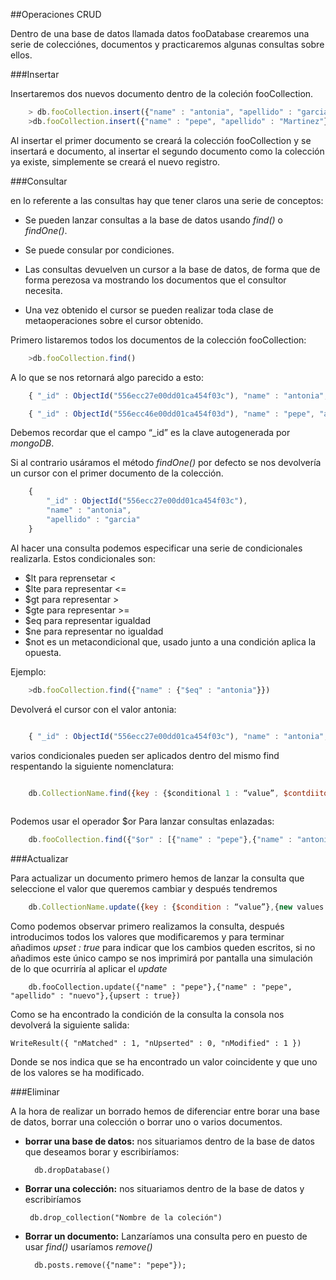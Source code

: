 ##Operaciones CRUD

Dentro de una base de datos llamada datos fooDatabase crearemos una serie de colecciónes, documentos y practicaremos algunas consultas sobre ellos.

###Insertar 

Insertaremos dos  nuevos documento dentro de la coleción fooCollection.

```javascript
	> db.fooCollection.insert({"name" : "antonia", "apellido" : "garcia"})
	>db.fooCollection.insert({"name" : "pepe", "apellido" : "Martinez"})

```

Al insertar el primer documento se creará la colección fooCollection y se insertará e documento, al insertar el segundo documento como la colección ya existe, simplemente se creará el nuevo registro.	

###Consultar

en lo referente a las consultas hay que tener claros una serie de conceptos:
		
* Se pueden lanzar consultas a la base de datos usando *find()* o *findOne()*.
		
* Se puede consular por condiciones.

* Las consultas devuelven un cursor a la base de datos, de forma que de forma perezosa va mostrando los documentos que el consultor necesita.
		 
* Una vez obtenido el cursor se pueden realizar toda clase de metaoperaciones sobre el cursor obtenido. 


Primero listaremos todos los documentos de la colección fooCollection:

```javascript
    >db.fooCollection.find()
```

A lo que se nos retornará algo parecido a esto:

```javascript
    { "_id" : ObjectId("556ecc27e00dd01ca454f03c"), "name" : "antonia", "apellido" : "garcia" }

    { "_id" : ObjectId("556ecc46e00dd01ca454f03d"), "name" : "pepe", "apellido" : "Martinez" }

```

Debemos recordar que el campo “_id” es la clave autogenerada por *mongoDB*.
	
Si al contrario usáramos el método *findOne()* por defecto se nos devolvería un 	cursor  con el primer documento de la colección. 

```javascript
    {
    	"_id" : ObjectId("556ecc27e00dd01ca454f03c"),
    	"name" : "antonia",
    	"apellido" : "garcia"
    }
```

Al hacer una consulta podemos especificar una serie de condicionales 
realizarla.  Estos condicionales son:

* $lt para reprensetar < 
* $lte para representar <=
* $gt para representar >
* $gte para representar >=
* $eq para representar igualdad
* $ne para representar no igualdad
* $not es un metacondicional que, usado junto a una condición aplica la opuesta.

Ejemplo:

```javascript
	>db.fooCollection.find({"name" : {"$eq" : "antonia"}})
```

Devolverá el cursor con el valor antonia:

```javascript

    { "_id" : ObjectId("556ecc27e00dd01ca454f03c"), "name" : "antonia", "apellido" : "garcia" }

```

varios condicionales pueden ser aplicados dentro del mismo find respentando la siguiente nomenclatura:

```javascript

    db.CollectionName.find({key : {$conditional 1 : “value”, $contdiitonal2 : “value” …}})
    
```

Podemos usar el operador $or Para lanzar consultas enlazadas:

```javascript
    db.fooCollection.find({"$or" : [{"name" : "pepe"},{"name" : "antonia"}]})

```


###Actualizar 

Para actualizar un documento primero hemos de lanzar la consulta que seleccione el valor que queremos cambiar y después tendremos 

```javascript
    db.CollectionName.update({key : {$condition : “value”},{new values in format "key" : value"}, { upsert: true })

```

Como podemos observar primero realizamos la consulta, después introducimos todos los valores que modificaremos y para terminar añadimos *upset :  true* para indicar que los cambios queden escritos, si no añadimos este único campo se nos imprimirá por pantalla una simulación de lo que ocurriría al aplicar el *update*

```javscript
    db.fooCollection.update({"name" : "pepe"},{"name" : "pepe", "apellido" : "nuevo"},{upsert : true})

```

Como se ha encontrado la condición de la consulta la consola nos devolverá la siguiente salida:

    WriteResult({ "nMatched" : 1, "nUpserted" : 0, "nModified" : 1 })

Donde se nos indica que se ha encontrado un valor coincidente y que uno de los valores se ha modificado.

###Eliminar

A la hora de realizar un borrado hemos de diferenciar entre borar una base de datos, borrar una colección o borrar uno o varios documentos.

* **borrar una base de datos:** nos situariamos dentro de la base de datos que deseamos borar y escribiríamos:
    
        db.dropDatabase()

*  **Borrar una colección:** nos situariamos dentro de la base de datos y escribiríamos

        db.drop_collection("Nombre de la coleción")
        
* **Borrar un documento:** Lanzaríamos una consulta pero en puesto de usar *find()* usaríamos *remove()*

        db.posts.remove({"name": "pepe"});